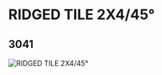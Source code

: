 # RIDGED TILE 2X4/45°
## 3041
![RIDGED TILE 2X4/45°](https://lc-www-live-s.legocdn.com/media/bricks/5/2/304126.jpg)